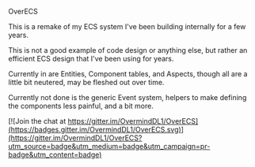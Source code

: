 OverECS

This is a remake of my ECS system I've been building internally for a few years.

This is not a good example of code design or anything else, but rather an efficient ECS design that I've been using for years.

Currently in are Entities, Component tables, and Aspects, though all are a little bit neutered, may be fleshed out over time.

Currently not done is the generic Event system, helpers to make defining the components less painful, and a bit more.



[![Join the chat at https://gitter.im/OvermindDL1/OverECS](https://badges.gitter.im/OvermindDL1/OverECS.svg)](https://gitter.im/OvermindDL1/OverECS?utm_source=badge&utm_medium=badge&utm_campaign=pr-badge&utm_content=badge)